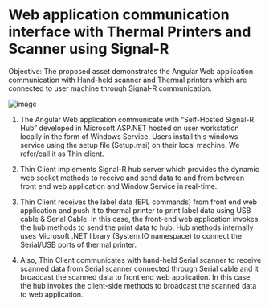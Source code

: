 # Web application communication interface with Thermal Printers and Scanner using Signal-R

Objective:
The proposed asset demonstrates the Angular Web application communication with Hand-held scanner and Thermal printers which are connected to user machine through Signal-R communication.

![image](https://github.com/chouguler/POC-Web-ThermalPrinting-SignalR/assets/45493809/67ac0223-caf4-4119-b170-fd8c16b8aca2)

1.	The Angular Web application communicate with “Self-Hosted Signal-R Hub” developed in Microsoft ASP.NET hosted on user workstation locally in the form of Windows Service. Users install this windows service using the setup file (Setup.msi) on their local machine. We refer/call it as Thin client.

2.	Thin Client implements Signal-R hub server which provides the dynamic web socket methods to receive and send data to and from between front end web application and Window Service in real-time. 

3.	Thin Client receives the label data (EPL commands) from front end web application and push it to thermal printer to print label data using USB cable & Serial Cable. In this case, the front-end web application invokes the hub methods to send the print data to hub. Hub methods internally uses Microsoft .NET library (System.IO namespace) to connect the Serial/USB ports of thermal printer.
4.	Also, Thin Client communicates with hand-held Serial scanner to receive scanned data from Serial scanner connected through Serial cable and it broadcast the scanned data to front end web application. In this case, the hub invokes the client-side methods to broadcast the scanned data to web application.

